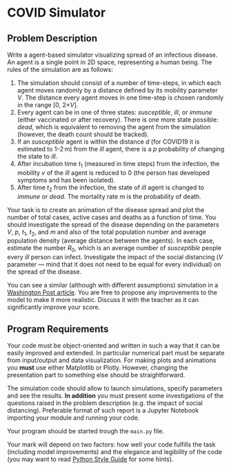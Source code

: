 # COVID Simulator

## Problem Description

Write a agent-based simulator visualizing spread of an infectious disease. An agent is a single point in 2D space, representing a human being. The rules of the simulation are as follows:

1. The simulation should consist of a number of time-steps, in which each agent moves randomly by a distance defined by its mobility parameter *V*. The distance every agent moves in one time-step is chosen randomly in the range [0, 2×*V*].
2. Every agent can be in one of three states: *susceptible*, *ill*, or *immune* (either vaccinated or after recovery). There is one more state possible: *dead*, which is equivalent to removing the agent from the simulation (however, the death count should be tracked).
3. If an *susceptible* agent is within the distance *d* (for COVID19 it is estimated to 1–2 m) from the *ill* agent, there is a *p* probability of changing the state to *ill*.
4. After incubation time *t*<sub>1</sub> (measured in time steps) from the infection, the mobility *v* of the *ill* agent is reduced to 0 (the person has developed symptoms and has been isolated).
5. After time *t*<sub>2</sub> from the infection, the state of *ill* agent is changed to *immune* or *dead*. The mortality rate *m* is the probability of death.

Your task is to create an animation of the disease spread and plot the number of total cases, active cases and deaths as a function of time. You should investigate the spread of the disease depending on the parameters *V*, *p*, *t*<sub>1</sub>, *t*<sub>2</sub>, and *m* and also of the total population number and average population density (average distance between the agents). In each case, estimate the number *R*<sub>0</sub>, which is an average number of *susceptible* people every *ill* person can infect. Investigate the impact of the social distancing (*V* parameter — mind that it does not need to be equal for every individual) on the spread of the disease.

You can see a similar (although with different assumptions) simulation in a [Washington Post article](https://www.washingtonpost.com/graphics/2020/world/corona-simulator/). You are free to propose any improvements to the model to make it more realistic. Discuss it with the teacher as it can significantly improve your score.

## Program Requirements

Your code must be object-oriented and written in such a way that it can be easily improved and extended. In particular numerical part must be separate from input/output and data visualization. For making plots and animations you **must** use either Matplotlib or Plotly. However, changing the presentation part to something else should be straightforward.

The simulation code should allow to launch simulations, specify parameters and see the results. **In addition** you must present some investigations of the questions raised in the problem description (e.g. the impact of social distancing). Preferable format of such report is a Jupyter Notebook importing your module and running your code.

Your program should be started trough the `main.py` file.

Your mark will depend on two factors: how well your code fulfills the task (including model improvements) and the elegance and legibility of the code (you may want to read [Python Style Guide](https://www.python.org/dev/peps/pep-0008/) for some hints).
